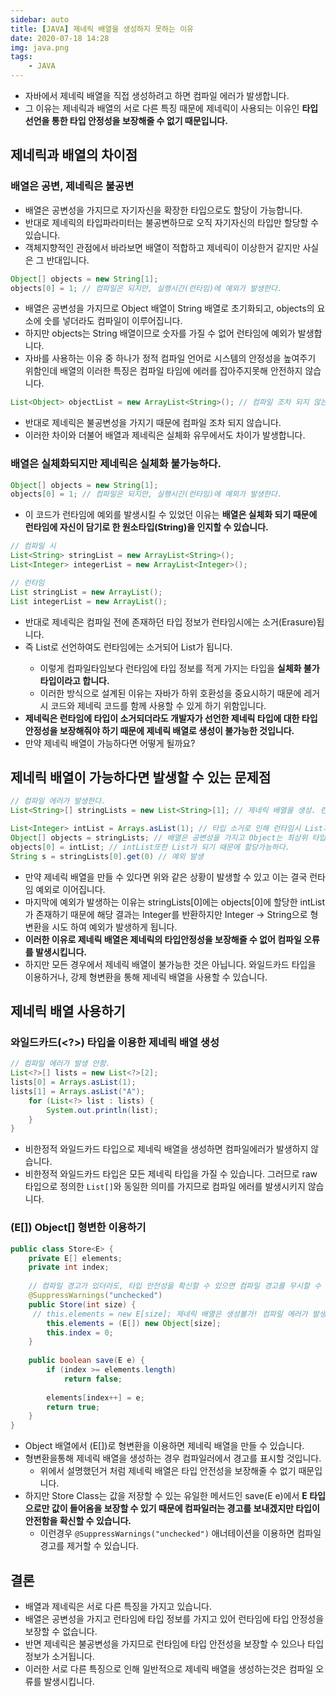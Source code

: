 ```yaml
---
sidebar: auto
title: [JAVA] 제네릭 배열을 생성하지 못하는 이유
date: 2020-07-18 14:28
img: java.png
tags: 
    - JAVA
---
```


- 자바에서 제네릭 배열을 직접 생성하려고 하면 컴파일 에러가 발생합니다.
- 그 이유는 제네릭과 배열의 서로 다른 특징 때문에 제네릭이 사용되는 이유인 **타입 선언을 통한 타입 안정성을 보장해줄 수 없기 때문입니다.**

## 제네릭과 배열의 차이점
### 배열은 공변, 제네릭은 불공변
- 배열은 공변성을 가지므로 자기자신을 확장한 타입으로도 할당이 가능합니다.
- 반대로 제네릭의 타입파라미터는 불공변하므로 오직 자기자신의 타입만 할당할 수 있습니다.
- 객체지향적인 관점에서 바라보면 배열이 적합하고 제네릭이 이상한거 같지만 사실은 그 반대입니다. 

```java
Object[] objects = new String[1];
objects[0] = 1; // 컴파일은 되지만, 실행시간(런타임)에 예외가 발생한다.
```
- 배열은 공변성을 가지므로 Object 배열이 String 배열로 초기화되고, objects의 요소에 숫를 넣더라도 컴파일이 이루어집니다.
- 하지만 objects는 String 배열이므로 숫자를 가질 수 없어 런타임에 예외가 발생합니다.
- 자바를 사용하는 이유 중 하나가 정적 컴파일 언어로 시스템의 안정성을 높여주기 위함인데 배열의 이러한 특징은 컴파일 타임에 에러를 잡아주지못해 안전하지 않습니다.

```java
List<Object> objectList = new ArrayList<String>(); // 컴파일 조차 되지 않는다.
```
- 반대로 제네릭은 불공변성을 가지기 때문에 컴파일 조차 되지 않습니다.
- 이러한 차이와 더불어 배열과 제네릭은 실체화 유무에서도 차이가 발생합니다.

### 배열은 실체화되지만 제네릭은 실체화 불가능하다.
```java
Object[] objects = new String[1];
objects[0] = 1; // 컴파일은 되지만, 실행시간(런타임)에 예외가 발생한다.
```
- 이 코드가 런타임에 예외를 발생시킬 수 있었던 이유는 **배열은 실체화 되기 때문에 런타임에 자신이 담기로 한 원소타입(String)을 인지할 수 있습니다.**

```java
// 컴파일 시
List<String> stringList = new ArrayList<String>();
List<Integer> integerList = new ArrayList<Integer>();

// 런타임
List stringList = new ArrayList();
List integerList = new ArrayList();
```
- 반대로 제네릭은 컴파일 전에 존재하던 타입 정보가 런타임시에는 소거(Erasure)됩니다.
- 즉 List<String>로 선언하여도 런타임에는 소거되어 List가 됩니다.
    - 이렇게 컴파일타임보다 런타임에 타입 정보를 적게 가지는 타입을 **실체화 불가 타입이라고 합니다.**
    - 이러한 방식으로 설계된 이유는 자바가 하위 호환성을 중요시하기 때문에 레거시 코드와 제네릭 코드를 함께 사용할 수 있게 하기 위함입니다.
- **제네릭은 런타임에 타입이 소거되더라도 개발자가 선언한 제네릭 타입에 대한 타입 안정성을 보장해줘야 하기 때문에 제네릭 배열로 생성이 불가능한 것입니다.** 
- 만약 제네릭 배열이 가능하다면 어떻게 될까요?

## 제네릭 배열이 가능하다면 발생할 수 있는 문제점
```java
// 컴파일 에러가 발생한다.
List<String>[] stringLists = new List<String>[1]; // 제네릭 배열을 생성. 런타임시에는 List[]가 된다.

List<Integer> intList = Arrays.asList(1); // 타입 소거로 인해 런타임시 List가 된다.
Object[] objects = stringLists; // 배열은 공변성을 가지고 Object는 최상위 타입이므로 Object[]는 List[]로 할당될 수 있다.
objects[0] = intList; // intList또한 List가 되기 때문에 할당가능하다. 
String s = stringLists[0].get(0) // 예외 발생 
```
- 만약 제네릭 배열을 만들 수 있다면 위와 같은 상황이 발생할 수 있고 이는 결국 런타임 예외로 이어집니다.
- 마지막에 예외가 발생하는 이유는 stringLists[0]에는 objects[0]에 할당한 intList가 존재하기 때문에 해당 결과는 Integer를 반환하지만 Integer -> String으로 형변환을 시도 하여 예외가 발생하게 됩니다.
- **이러한 이유로 제네릭 배열은 제네릭의 타입안정성을 보장해줄 수 없어 컴파일 오류를 발생시킵니다.**
- 하지만 모든 경우에서 제네릭 배열이 불가능한 것은 아닙니다. 와일드카드 타입을 이용하거나, 강제 형변환을 통해 제네릭 배열을 사용할 수 있습니다.
  
## 제네릭 배열 사용하기
### 와일드카드(\<?>) 타입을 이용한 제네릭 배열 생성 
```java
// 컴파일 에러가 발생 안함.
List<?>[] lists = new List<?>[2];
lists[0] = Arrays.asList(1);
lists[1] = Arrays.asList("A");
    for (List<?> list : lists) {
        System.out.println(list);
    }
}
```
- 비한정적 와일드카드 타입으로 제네릭 배열을 생성하면 컴파일에러가 발생하지 않습니다.
- 비한정적 와일드카드 타입은 모든 제네릭 타입을 가질 수 있습니다. 그러므로 raw 타입으로 정의한 `List[]`와 동일한 의미를 가지므로 컴파일 에러를 발생시키지 않습니다.

### (E[]) Object[] 형변한 이용하기
```java
public class Store<E> {
    private E[] elements;
    private int index;
    
    // 컴파일 경고가 있더라도, 타입 안전성을 확신할 수 있으면 컴파일 경고를 무시할 수 있다.
    @SuppressWarnings("unchecked")
    public Store(int size) {
     // this.elements = new E[size]; 제네릭 배열은 생성불가! 컴파일 에러가 발생한다.
        this.elements = (E[]) new Object[size];
        this.index = 0;
    }
    
    public boolean save(E e) {
        if (index >= elements.length)
            return false;
        
        elements[index++] = e;
        return true;
    }
}
```
- Object 배열에서 (E[])로 형변환을 이용하면 제네릭 배열을 만들 수 있습니다.
- 형변환을통해 제네릭 배열을 생성하는 경우 컴파일러에서 경고를 표시할 것입니다.
    - 위에서 설명했던거 처럼 제네릭 배열은 타입 안전성을 보장해줄 수 없기 때문입니다.
- 하지만 Store Class는 값을 저장할 수 있는 유일한 메서드인 save(E e)에서 **E 타입으로만 값이 들어옴을 보장할 수 있기 때문에 컴파일러는 경고를 보내겠지만 타입이 안전함을 확신할 수 있습니다.**
    - 이런경우 `@SuppressWarnings("unchecked")` 애너테이션을 이용하면 컴파일 경고를 제거할 수 있습니다.
    
## 결론
- 배열과 제네릭은 서로 다른 특징을 가지고 있습니다.
- 배열은 공변성을 가지고 런타임에 타입 정보를 가지고 있어 런타임에 타입 안정성을 보장할 수 없습니다.
- 반면 제네릭은 불공변성을 가지므로 런타임에 타입 안전성을 보장할 수 있으나 타입 정보가 소거됩니다.
- 이러한 서로 다른 특징으로 인해 일반적으로 제네릭 배열을 생성하는것은 컴파일 오류를 발생시킵니다.  


